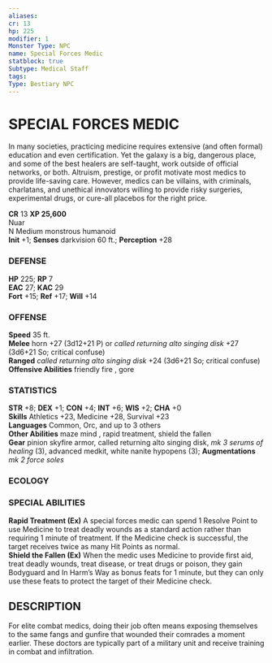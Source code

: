 ```yaml
---
aliases: 
cr: 13
hp: 225
modifier: 1
Monster Type: NPC
name: Special Forces Medic
statblock: true
Subtype: Medical Staff
tags: 
Type: Bestiary NPC
---
```

# SPECIAL FORCES MEDIC
In many societies, practicing medicine requires extensive (and often formal) education and even certification. Yet the galaxy is a big, dangerous place, and some of the best healers are self-taught, work outside of official networks, or both. Altruism, prestige, or profit motivate most medics to provide life-saving care. However, medics can be villains, with criminals, charlatans, and unethical innovators willing to provide risky surgeries, experimental drugs, or cure-all placebos for the right price.

**CR** 13
**XP 25,600**  
Nuar  
N Medium monstrous humanoid  
**Init** +1; **Senses** darkvision 60 ft.; **Perception** +28  

### DEFENSE

**HP** 225; **RP** 7  
**EAC** 27; **KAC** 29  
**Fort** +15; **Ref** +17; **Will** +14  

### OFFENSE

**Speed** 35 ft.  
**Melee** horn +27 (3d12+21 P) or _called returning alto singing disk_ +27 (3d6+21 So; critical confuse)  
**Ranged** _called returning alto singing disk_ +24 (3d6+21 So; critical confuse)  
**Offensive Abilities** friendly fire , gore

### STATISTICS

**STR** +8; **DEX** +1; **CON** +4; **INT** +6; **WIS** +2; **CHA** +0  
**Skills** Athletics +23, Medicine +28, Survival +23  
**Languages** Common, Orc, and up to 3 others  
**Other Abilities** maze mind , rapid treatment, shield the fallen  
**Gear** pinion skyfire armor, called returning alto singing disk, _mk 3 serums of healing_ (3), advanced medkit, white nanite hypopens (3); **Augmentations** _mk 2 force soles_

### ECOLOGY

### SPECIAL ABILITIES

**Rapid Treatment (Ex)** A special forces medic can spend 1 Resolve Point to use Medicine to treat deadly wounds as a standard action rather than requiring 1 minute of treatment. If the Medicine check is successful, the target receives twice as many Hit Points as normal.  
**Shield the Fallen (Ex)** When the medic uses Medicine to provide first aid, treat deadly wounds, treat disease, or treat drugs or poison, they gain Bodyguard and In Harm’s Way as bonus feats for 1 minute, but they can only use these feats to protect the target of their Medicine check.

## DESCRIPTION

For elite combat medics, doing their job often means exposing themselves to the same fangs and gunfire that wounded their comrades a moment earlier. These doctors are typically part of a military unit and receive training in combat and infiltration.